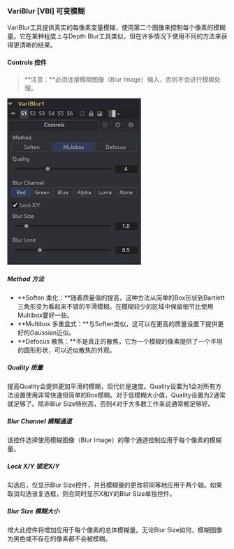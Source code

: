 ### VariBlur [VBl] 可变模糊

VariBlur工具提供真实的每像素变量模糊，使用第二个图像来控制每个像素的模糊量。它在某种程度上与Depth Blur工具类似，但在许多情况下使用不同的方法来获得更清晰的结果。

#### Controls 控件

> **注意：**必须连接模糊图像（Blur Image）输入，否则不会进行模糊处理。

![VBl_Controls](images/VBl_Controls.png)

##### Method 方法

- **Soften 柔化：**随着质量值的提高，这种方法从简单的Box形状到Bartlett三角形变为看起来不错的平滑模糊。在模糊较少的区域中保留细节比使用Multibox要好一些。
- **Multibox 多重盒式：**与Soften类似，这可以在更高的质量设置下提供更好的Gaussian近似。
- **Defocus 散焦：**不是真正的散焦，它为一个模糊的像素提供了一个平坦的圆形形状，可以近似散焦的外观。

##### Quality 质量

提高Quality会提供更加平滑的模糊，但代价是速度。Quality设置为1会对所有方法设置使用非常快速但简单的Box模糊。对于低模糊大小值，Quality设置为2通常就足够了。除非Blur Size特别高，否则4对于大多数工作来说通常都足够好。

##### Blur Channel 模糊通道

该控件选择使用模糊图像（Blur Image）的哪个通道控制应用于每个像素的模糊量。

##### Lock X/Y 锁定X/Y

勾选后，仅显示Blur Size控件，并且模糊量的更改将同等地应用于两个轴。如果取消勾选该复选框，则会同时显示X和Y的Blur Size单独控件。

##### Blur Size 模糊大小

增大此控件将增加应用于每个像素的总体模糊量。无论Blur Size如何，模糊图像为黑色或不存在的像素都不会被模糊。